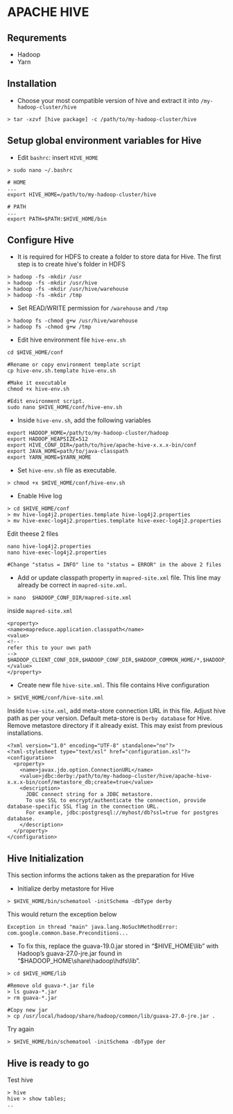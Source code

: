 # APACHE HIVE

## Requrements
* Hadoop
* Yarn


## Installation
* Choose your most compatible version of hive and extract it into `/my-hadoop-cluster/hive` 
```
> tar -xzvf [hive package] -c /path/to/my-hadoop-cluster/hive
```

## Setup global environment variables for Hive

* Edit `bashrc`: insert `HIVE_HOME`
```
> sudo nano ~/.bashrc
```

```
# HOME
...
export HIVE_HOME=/path/to/my-hadoop-cluster/hive

# PATH
...
export PATH=$PATH:$HIVE_HOME/bin 
```

## Configure Hive

* It is required for HDFS to create a folder to store data for Hive. The first step is to create hive's folder in HDFS

```
> hadoop -fs -mkdir /usr
> hadoop -fs -mkdir /usr/hive
> hadoop -fs -mkdir /usr/hive/warehouse
> hadoop -fs -mkdir /tmp
```
* Set READ/WRITE permission for `/warehouse` and `/tmp`

```
> hadoop fs -chmod g+w /usr/hive/warehouse
> hadoop fs -chmod g+w /tmp
```

* Edit hive environment file `hive-env.sh`

```
cd $HIVE_HOME/conf

#Rename or copy environment template script
cp hive-env.sh.template hive-env.sh

#Make it executable
chmod +x hive-env.sh

#Edit environment script.
sudo nano $HIVE_HOME/conf/hive-env.sh
```

* Inside `hive-env.sh`, add the following variables
```
export HADOOP_HOME=/path/to/my-hadoop-cluster/hadoop
export HADOOP_HEAPSIZE=512
export HIVE_CONF_DIR=/path/to/hive/apache-hive-x.x.x-bin/conf
export JAVA_HOME=path/to/java-classpath
export YARN_HOME=$YARN_HOME
```

* Set `hive-env.sh` file as executable.

```
> chmod +x $HIVE_HOME/conf/hive-env.sh
```

* Enable Hive log

```
> cd $HIVE_HOME/conf
> mv hive-log4j2.properties.template hive-log4j2.properties
> mv hive-exec-log4j2.properties.template hive-exec-log4j2.properties
```

Edit theese 2 files

```
nano hive-log4j2.properties
nano hive-exec-log4j2.properties

#Change "status = INFO" line to "status = ERROR" in the above 2 files
```

* Add or update classpath property in `mapred-site.xml` file. This line may already be correct in `mapred-site.xml`. 

```
> nano  $HADOOP_CONF_DIR/mapred-site.xml
```

inside `mapred-site.xml`
```
<property>
<name>mapreduce.application.classpath</name>
<value>
<!--
refer this to your own path
-->
$HADOOP_CLIENT_CONF_DIR,$HADOOP_CONF_DIR,$HADOOP_COMMON_HOME/*,$HADOOP_COMMON_HOME/lib/*,$HADOOP_HDFS_HOME/*,$HADOOP_HDFS_HOME/lib/*,$HADOOP_YARN_HOME/*,$HADOOP_YARN_HOME/lib/*,$HADOOP_MAPRED_HOME/*,$HADOOP_MAPRED_HOME/lib/*,$MR2_CLASSPATH,/usr/local/hadoop/share/hadoop/mapreduce/*,/usr/local/hadoop/share/hadoop/mapreduce/lib/*,/usr/local/hadoop/share/hadoop/hdfs/*,/usr/local/hadoop/share/hadoop/hdfs/lib/*,/usr/local/hadoop/share/hadoop/common/lib/*,/usr/local/hadoop/share/hadoop/common/*,/usr/local/hadoop/share/hadoop/yarn/lib/*,/usr/local/hadoop/share/hadoop/yarn/*
</value>
</property>
```

* Create new file `hive-site.xml`. This file contains Hive configuration

```
> $HIVE_HOME/conf/hive-site.xml
```

Inside `hive-site.xml`, add meta-store connection URL in this file. Adjust hive path as per your version. Default meta-store is `Derby database` for  Hive. Remove metastore directory if it already exist. This may exist from previous installations.
```
<?xml version="1.0" encoding="UTF-8" standalone="no"?>
<?xml-stylesheet type="text/xsl" href="configuration.xsl"?>
<configuration>
  <property>
    <name>javax.jdo.option.ConnectionURL</name>
    <value>jdbc:derby:/path/to/my-hadoop-cluster/hive/apache-hive-x.x.x-bin/conf/metastore_db;create=true</value>
    <description>
      JDBC connect string for a JDBC metastore.
      To use SSL to encrypt/authenticate the connection, provide database-specific SSL flag in the connection URL.
      For example, jdbc:postgresql://myhost/db?ssl=true for postgres database.
    </description>
  </property>
</configuration>  
```

## Hive Initialization
This section informs the actions taken as the preparation for Hive
* Initialize derby metastore for Hive

```
> $HIVE_HOME/bin/schematool -initSchema -dbType derby
```

This would return the exception below
```
Exception in thread "main" java.lang.NoSuchMethodError: com.google.common.base.Preconditions...
```

* To fix this, replace the guava-19.0.jar stored in “$HIVE_HOME\lib” with Hadoop’s guava-27.0-jre.jar found in “$HADOOP_HOME\share\hadoop\hdfs\lib”.

```
> cd $HIVE_HOME/lib

#Remove old guava-*.jar file
> ls guava-*.jar
> rm guava-*.jar

#Copy new jar
> cp /usr/local/hadoop/share/hadoop/common/lib/guava-27.0-jre.jar .
```

Try again
```
> $HIVE_HOME/bin/schematool -initSchema -dbType der
```

## Hive is ready to go

Test hive
```
> hive
hive > show tables;
..
```
